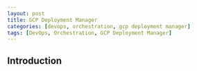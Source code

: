 ```yaml
---
layout: post
title: GCP Deployment Manager
categories: [devops, orchestration, gcp deployment manager]
tags: [DevOps, Orchestration, GCP Deployment Manager]
---
```


## Introduction